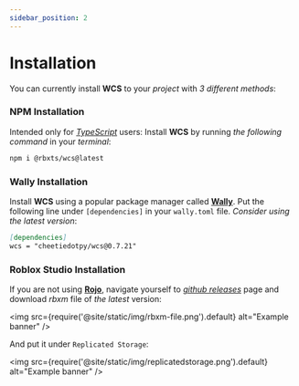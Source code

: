 ```yaml
---
sidebar_position: 2
---
```


# Installation  

You can currently install **WCS** to your *project* with *3 different methods*:

### NPM Installation

Intended only for *[TypeScript](https://typescriptlang.org/)* users:
Install **WCS** by running *the following command* in your *terminal*:

```bash
npm i @rbxts/wcs@latest
```

### Wally Installation

Install **WCS** using a popular package manager called **[Wally](https://wally.run/)**. Put the following line
under `[dependencies]` in your `wally.toml` file.
*Consider using the latest version*:

```md title="wally.toml"
[dependencies]
wcs = "cheetiedotpy/wcs@0.7.21"
```

### Roblox Studio Installation

If you are not using **[Rojo](https://rojo.space/)**, navigate yourself to *[github releases](https://github.com/g1mmethemoney/WCSTypescript/releases/)*
page and download *rbxm* file of *the latest* version:

<img
  src={require('@site/static/img/rbxm-file.png').default}
  alt="Example banner"
/>

And put it under `Replicated Storage`:

<img
  src={require('@site/static/img/replicatedstorage.png').default}
  alt="Example banner"
/>

